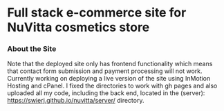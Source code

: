 # Full stack e-commerce site for NuVitta cosmetics store

### About the Site

Note that the deployed site only has frontend functionality which means that contact form submission and payment processing will not work. Currently working on deploying a live version of the site using InMotion Hosting and cPanel. I fixed the directories to work with gh pages and also uploaded all my code, including the back end, located in the (server): https://swierj.github.io/nuvitta/server/ directory.
